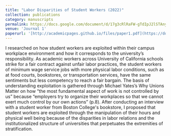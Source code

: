 ```yaml
---
title: "Labor Disparities of Student Workers (2022)"
collection: publications
category: manuscripts
permalink: https://docs.google.com/document/d/17g3cRlRaFW-gTdIpJ2lSTAny2mDIfOpFSUijCJd8pnQ/edit?usp=sharing
venue: 'Journal 1'
paperurl: '[http://academicpages.github.io/files/paper1.pdf](https://docs.google.com/document/d/17g3cRlRaFW-gTdIpJ2lSTAny2mDIfOpFSUijCJd8pnQ/edit?usp=sharing)'
---
```

I researched on how student workers are exploited within their campus workplace environment and how it corresponds to the university’s responsibility. As academic workers across University of California schools strike for a fair contract against unfair labor practices, the student workers of minimum wage service jobs with more physical labor conditions, such as at food courts, bookstores, or transportation services, have the same sentiments but less competency to reach a fair bargain. The basis of understanding exploitation is gathered through Michael Yates’s Why Unions Matter on how “the most fundamental aspect of work is not controlled by us” because “employers try to organize their workplaces so that we cannot exert much control by our own actions” (p.8). After conducting an interview with a student worker from Boston College's bookstore, I proposed that student workers are exploited through the manipulation of their hours and physical well being because of the disparities in labor relations and the institutionalized structure of universities that perpetuates the extremities of stratification.


